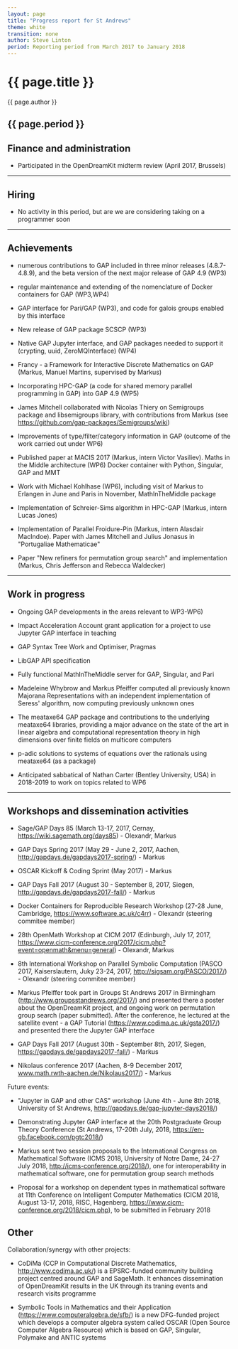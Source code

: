 ```yaml
---
layout: page
title: "Progress report for St Andrews"
theme: white
transition: none
author: Steve Linton
period: Reporting period from March 2017 to January 2018
---
```


# {{ page.title }}

{{ page.author }}

{{ page.period }}
---

## Finance and administration

- Participated in the OpenDreamKit midterm review (April 2017, Brussels)

---
## Hiring

- No activity in this period, but are we are considering taking on a programmer soon

---
## Achievements

- numerous contributions to GAP included in three minor releases (4.8.7-4.8.9), and the beta version of the next major release of GAP 4.9 (WP3)

- regular maintenance and extending of the nomenclature of Docker containers for GAP (WP3,WP4)

- GAP interface for Pari/GAP (WP3), and code for galois groups enabled by this interface

- New release of GAP package SCSCP (WP3)

- Native GAP Jupyter interface, and GAP packages needed to support it (crypting, uuid, ZeroMQInterface) (WP4)

- Francy - a Framework for Interactive Discrete Mathematics on GAP (Markus, Manuel Martins, supervised by Markus)

- Incorporating HPC-GAP (a code for shared memory parallel programming in GAP) into GAP 4.9 (WP5)

- James Mitchell collaborated with Nicolas Thiery on Semigroups package and libsemigroups library, with contributions from Markus (see https://github.com/gap-packages/Semigroups/wiki)

- Improvements of type/filter/category information in GAP (outcome of the work carried out under WP6)

- Published paper at MACIS 2017 (Markus, intern Victor Vasiliev). Maths in the Middle architecture (WP6) Docker container with Python, Singular, GAP and MMT

- Work with Michael Kohlhase (WP6), including visit of Markus to Erlangen in June and Paris in November, MathInTheMiddle package

- Implementation of Schreier-Sims algorithm in HPC-GAP (Markus, intern Lucas Jones)

- Implementation of Parallel Froidure-Pin (Markus, intern Alasdair MacIndoe). Paper with James Mitchell and Julius Jonasus in "Portugaliae Mathematicae"

- Paper "New refiners for permutation group search" and implementation (Markus, Chris Jefferson and Rebecca Waldecker)

---
## Work in progress

- Ongoing GAP developments in the areas relevant to WP3-WP6)

- Impact Acceleration Account grant application for a project to use Jupyter GAP interface in teaching

- GAP Syntax Tree Work and Optimiser, Pragmas

- LibGAP API specification

- Fully functional MathInTheMiddle server for GAP, Singular, and Pari

- Madeleine Whybrow and Markus Pfeiffer computed all previously known Majorana Representations with an independent implementation of Seress' algorithm, now computing previously unknown ones

- The meataxe64 GAP package and contributions to the underlying meataxe64 libraries, providing a major advance on the state of the art in linear algebra and computational representation theory in high dimensions over finite fields on multicore computers

- p-adic solutions to systems of equations over the rationals using meataxe64 (as a package)

- Anticipated sabbatical of Nathan Carter (Bentley University, USA) in 2018-2019 to work on topics related to WP6

---
## Workshops and dissemination activities

- Sage/GAP Days 85 (March 13-17, 2017, Cernay, https://wiki.sagemath.org/days85) - Olexandr, Markus

- GAP Days Spring 2017 (May 29 - June 2, 2017, Aachen, http://gapdays.de/gapdays2017-spring/) - Markus

- OSCAR Kickoff & Coding Sprint (May 2017) - Markus

- GAP Days Fall 2017 (August 30 - September 8, 2017, Siegen, http://gapdays.de/gapdays2017-fall/) - Markus

- Docker Containers for Reproducible Research Workshop (27-28 June, Cambridge, https://www.software.ac.uk/c4rr) - Olexandr (steering commitee member)

- 28th OpenMath Workshop at CICM 2017 (Edinburgh, July 17, 2017, https://www.cicm-conference.org/2017/cicm.php?event=openmath&menu=general) - Olexandr, Markus

- 8th International Workshop on Parallel Symbolic Computation (PASCO 2017, Kaiserslautern, Juky 23-24, 2017, http://sigsam.org/PASCO/2017/) - Olexandr (steering commitee member)

- Markus Pfeiffer took part in Groups St Andrews 2017 in Birmingham (http://www.groupsstandrews.org/2017/) and presented there a poster about the OpenDreamKit project, and ongoing work on permutation group search (paper submitted). After the conference, he lectured at the satellite event - a GAP Tutorial (https://www.codima.ac.uk/gsta2017/) and presented there the Jupyter GAP interface

- GAP Days Fall 2017 (August 30th - September 8th, 2017, Siegen, https://gapdays.de/gapdays2017-fall/) - Markus

- Nikolaus conference 2017 (Aachen, 8-9 December 2017, www.math.rwth-aachen.de/Nikolaus2017/) - Markus

Future events:

- "Jupyter in GAP and other CAS" workshop (June 4th - June 8th 2018, University of St Andrews, http://gapdays.de/gap-jupyter-days2018/)

- Demonstrating Jupyter GAP interface at the 20th Postgraduate Group Theory Conference (St Andrews, 17-20th July, 2018, https://en-gb.facebook.com/pgtc2018/)

- Markus sent two session proposals to the International Congress on Mathematical Software (ICMS 2018, University of Notre Dame, 24-27 July 2018, http://icms-conference.org/2018/), one for interoperability in mathematical software, one for permutation group search methods

- Proposal for a workshop on dependent types in mathematical software at 11th Conference on Intelligent Computer Mathematics (CICM 2018, August 13-17, 2018, RISC, Hagenberg, https://www.cicm-conference.org/2018/cicm.php), to be submitted in February 2018

## Other

Collaboration/synergy with other projects:

- CoDiMa (CCP in Computational Discrete Mathematics, http://www.codima.ac.uk/) is a EPSRC-funded community building project centred around GAP and SageMath. It enhances dissemination of OpenDreamKit results in the UK through its traning events and research visits programme

- Symbolic Tools in Mathematics and their Application (https://www.computeralgebra.de/sfb/) is a new DFG-funded project which develops a computer algebra system called OSCAR (Open Source Computer Algebra Resource) which is based on GAP, Singular, Polymake and ANTIC systems

</section>
